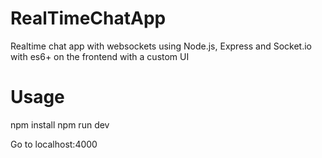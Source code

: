# RealTimeChatApp
Realtime chat app with websockets using Node.js, Express and Socket.io with es6+ on the frontend with a custom UI
# Usage
npm install
npm run dev

Go to localhost:4000